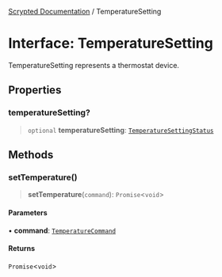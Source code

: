 [Scrypted Documentation](../globals.md) / TemperatureSetting

# Interface: TemperatureSetting

TemperatureSetting represents a thermostat device.

## Properties

### temperatureSetting?

> `optional` **temperatureSetting**: [`TemperatureSettingStatus`](TemperatureSettingStatus.md)

## Methods

### setTemperature()

> **setTemperature**(`command`): `Promise`\<`void`\>

#### Parameters

• **command**: [`TemperatureCommand`](TemperatureCommand.md)

#### Returns

`Promise`\<`void`\>
